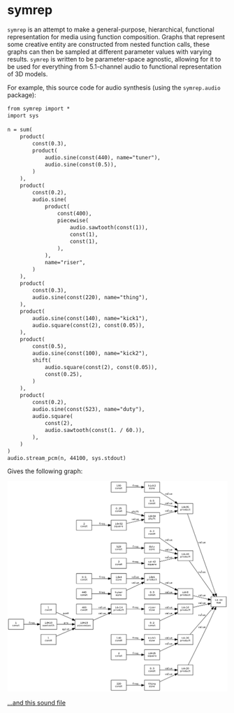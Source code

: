 symrep
===
`symrep` is an attempt to make a general-purpose, hierarchical, functional
representation for media using function composition. Graphs that represent some
creative entity are constructed from nested function calls, these graphs can
then be sampled at different parameter values with varying results. `symrep` is
written to be parameter-space agnostic, allowing for it to be used for
everything from 5.1-channel audio to functional representation of 3D models.

For example, this source code for audio synthesis (using the `symrep.audio`
package):

    from symrep import *
    import sys

    n = sum(
        product(
            const(0.3),
            product(
                audio.sine(const(440), name="tuner"),
                audio.sine(const(0.5)),
            )
        ),
        product(
            const(0.2),
            audio.sine(
                product(
                    const(400),
                    piecewise(
                        audio.sawtooth(const(1)),
                        const(1),
                        const(1),
                    ),
                ),
                name="riser",
            )
        ),
        product(
            const(0.3),
            audio.sine(const(220), name="thing"),
        ),
        product(
            audio.sine(const(140), name="kick1"),
            audio.square(const(2), const(0.05)),
        ),
        product(
            const(0.5),
            audio.sine(const(100), name="kick2"),
            shift(
                audio.square(const(2), const(0.05)),
                const(0.25),
            )
        ),
        product(
            const(0.2),
            audio.sine(const(523), name="duty"),
            audio.square(
                const(2),
                audio.sawtooth(const(1. / 60.)),
            ),
        )
    )
    audio.stream_pcm(n, 44100, sys.stdout)

Gives the following graph:

![](examples/sound.png)

[...and this sound file](examples/sound.wav)
